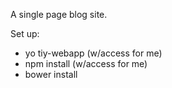 A single page blog site.

Set up:

* yo tiy-webapp (w/access for me)
* npm install (w/access for me)
* bower install
